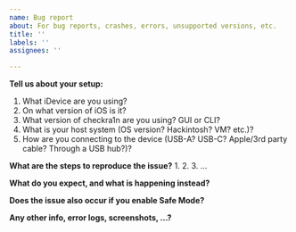 ```yaml
---
name: Bug report
about: For bug reports, crashes, errors, unsupported versions, etc.
title: ''
labels: ''
assignees: ''

---
```


**Tell us about your setup:**
1. What iDevice are you using?
2. On what version of iOS is it?
3. What version of checkra1n are you using? GUI or CLI?
4. What is your host system (OS version? Hackintosh? VM? etc.)?
5. How are you connecting to the device (USB-A? USB-C? Apple/3rd party cable? Through a USB hub?)?

**What are the steps to reproduce the issue?**
1. 
2. 
3.
...

**What do you expect, and what is happening instead?**


**Does the issue also occur if you enable Safe Mode?**


**Any other info, error logs, screenshots, ...?**
